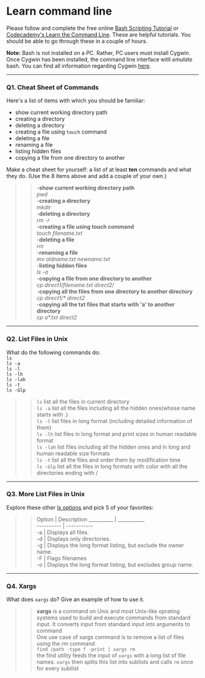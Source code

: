 # Learn command line

Please follow and complete the free online [Bash Scripting Tutorial](https://ryanstutorials.net/bash-scripting-tutorial/) or [Codecademy's Learn the Command Line](https://www.codecademy.com/learn/learn-the-command-line). These are helpful tutorials. You should be able to go through these in a couple of hours.

**Note:** Bash is not installed on a PC. Rather, PC users must install Cygwin. Once Cygwin has been installed, the command line interface witll _emulate_ bash. You can find all information regarding Cygwin [here](https://www.cygwin.com/).

---

### Q1.  Cheat Sheet of Commands  

Here's a list of items with which you should be familiar:  
* show current working directory path
* creating a directory
* deleting a directory
* creating a file using `touch` command
* deleting a file
* renaming a file
* listing hidden files
* copying a file from one directory to another

Make a cheat sheet for yourself: a list of at least **ten** commands and what they do.  (Use the 8 items above and add a couple of your own.)  

> > -**show current working directory path**<br/>
*pwd*<br/>
-**creating a directory**<br/>
*mkdir*<br/>
-**deleting a directory**<br/>
*rm -r*<br/>
-**creating a file using touch command**<br/>
*touch filename.txt*<br/>
-**deleting a file**<br/>
*rm*<br/>
-**renaming a file**<br/>
*mv oldname.txt newname.txt*<br>
-**listing hidden files**<br>
*ls -a*<br/>
-**copying a file from one directory to another**<br/>
*cp direct1/filename.txt direct2/*<br/>
-**copying all the files from one directory to another directory**<br/>
_cp direct1/* direct2_<br/>
-**copying all the txt files that starts with 'a' to another directory**<br/>
_cp a*.txt direct2_<br/> 

---

### Q2.  List Files in Unix   

What do the following commands do:  
`ls`  
`ls -a`  
`ls -l`  
`ls -lh`  
`ls -lah`  
`ls -t`  
`ls -Glp`  

> > `ls` list all the files in current directory <br/>
`ls -a` list all the files including all the hidden ones(whose name starts with .) <br/>
`ls -l` list files in long format (including detailed information of them) <br/>
`ls -lh` list files in long format and print sizes in human readable format <br/>
`ls -lah` list files including all the hidden ones and in long and human readable size formats <br/>
`ls -t` list all the files and order them by modification time <br/>
`ls -Glp` list all the files in long formats with color with all the directories ending with / <br/>

---

### Q3.  More List Files in Unix  

Explore these other [ls options](http://www.techonthenet.com/unix/basic/ls.php) and pick 5 of your favorites:

> > Option | Description
__________ | ___________  
---------- | -----------  
-a | Displays all files.  
-d | Displays only directories.  
-g | Displays the long format listing, but exclude the owner name.  
-F | Flags filenames  
-o | Displays the long format listing, but excludes group name.  
---

### Q4.  Xargs   

What does `xargs` do? Give an example of how to use it.

> > __xargs__ is a command on Unix and most Unix-like oprating systems used to build and execute commands from standard input. It converts input from standard input into arguments to command  
One use case of xargs command is to remove a list of files using the _rm_ command  
`find /path -type f -print | xargs rm`  
the find utility feeds the input of `xargs` with a long list of file names. `xargs` then splits this list into sublists and calls `rm` once for every subilist  




